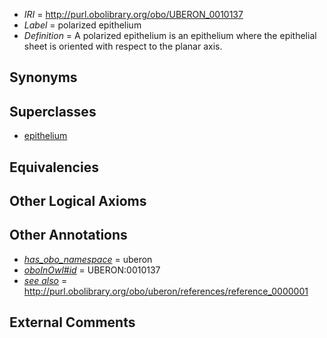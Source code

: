  * *IRI* = http://purl.obolibrary.org/obo/UBERON_0010137
 * *Label* = polarized epithelium
 * *Definition* = A polarized epithelium is an epithelium where the epithelial sheet is oriented with respect to the planar axis.

## Synonyms


## Superclasses

 * [epithelium](../../UBERON/83/UBERON_0000483.md)

## Equivalencies


## Other Logical Axioms


## Other Annotations

 * *[has_obo_namespace](../../ce/oboInOwl#hasOBONamespace.md)* = uberon
 * *[oboInOwl#id](../../id/oboInOwl#id.md)* = UBERON:0010137
 * *[see also](../../so/rdf-schema#seeAlso.md)* = http://purl.obolibrary.org/obo/uberon/references/reference_0000001

## External Comments

